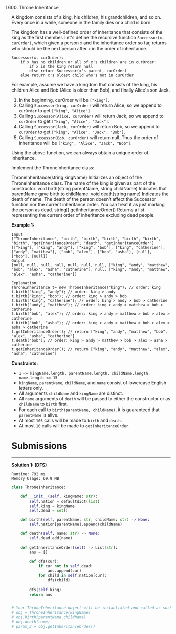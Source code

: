 1600. Throne Inheritance

A kingdom consists of a king, his children, his grandchildren, and so on. Every once in a while, someone in the family dies or a child is born.

The kingdom has a well-defined order of inheritance that consists of the king as the first member. Let's define the recursive function `Successor(x, curOrder)`, which given a person `x` and the inheritance order so far, returns who should be the next person after `x` in the order of inheritance.

```
Successor(x, curOrder):
    if x has no children or all of x's children are in curOrder:
        if x is the king return null
        else return Successor(x's parent, curOrder)
    else return x's oldest child who's not in curOrder
```

For example, assume we have a kingdom that consists of the king, his children Alice and Bob (Alice is older than Bob), and finally Alice's son Jack.

1. In the beginning, curOrder will be `["king"]`.
1. Calling `Successor(king, curOrder)` will return Alice, so we append to `curOrder` to get `["king", "Alice"]`.
1. Calling `Successor(Alice, curOrder)` will return Jack, so we append to `curOrder` to get `["king", "Alice", "Jack"]`.
1. Calling `Successor(Jack, curOrder)` will return Bob, so we append to `curOrder` to get `["king", "Alice", "Jack", "Bob"]`.
1. Calling `Successor(Bob, curOrder)` will return null. Thus the order of inheritance will be `["king", "Alice", "Jack", "Bob"]`.

Using the above function, we can always obtain a unique order of inheritance.

Implement the ThroneInheritance class:

ThroneInheritance(string kingName) Initializes an object of the ThroneInheritance class. The name of the king is given as part of the constructor.
void birth(string parentName, string childName) Indicates that parentName gave birth to childName.
void death(string name) Indicates the death of name. The death of the person doesn't affect the Successor function nor the current inheritance order. You can treat it as just marking the person as dead.
string[] getInheritanceOrder() Returns a list representing the current order of inheritance excluding dead people.
 

**Example 1:**

```
Input
["ThroneInheritance", "birth", "birth", "birth", "birth", "birth", "birth", "getInheritanceOrder", "death", "getInheritanceOrder"]
[["king"], ["king", "andy"], ["king", "bob"], ["king", "catherine"], ["andy", "matthew"], ["bob", "alex"], ["bob", "asha"], [null], ["bob"], [null]]
Output
[null, null, null, null, null, null, null, ["king", "andy", "matthew", "bob", "alex", "asha", "catherine"], null, ["king", "andy", "matthew", "alex", "asha", "catherine"]]

Explanation
ThroneInheritance t= new ThroneInheritance("king"); // order: king
t.birth("king", "andy"); // order: king > andy
t.birth("king", "bob"); // order: king > andy > bob
t.birth("king", "catherine"); // order: king > andy > bob > catherine
t.birth("andy", "matthew"); // order: king > andy > matthew > bob > catherine
t.birth("bob", "alex"); // order: king > andy > matthew > bob > alex > catherine
t.birth("bob", "asha"); // order: king > andy > matthew > bob > alex > asha > catherine
t.getInheritanceOrder(); // return ["king", "andy", "matthew", "bob", "alex", "asha", "catherine"]
t.death("bob"); // order: king > andy > matthew > bob > alex > asha > catherine
t.getInheritanceOrder(); // return ["king", "andy", "matthew", "alex", "asha", "catherine"]
```

**Constraints:**

* `1 <= kingName.length, parentName.length, childName.length, name.length <= 15`
* `kingName`, `parentName`, `childName`, and `name` consist of lowercase English letters only.
* All arguments `childName` and `kingName` are distinct.
* All `name` arguments of `death` will be passed to either the constructor or as `childName` to `birth` first.
* For each call to `birth(parentName, childName)`, it is guaranteed that `parentName` is alive.
* At most `105` calls will be made to `birth` and `death`.
* At most `10` calls will be made to `getInheritanceOrder`.

# Submissions
---
**Solution 1: (DFS)**
```
Runtime: 792 ms
Memory Usage: 69.9 MB
```
```python
class ThroneInheritance:

    def __init__(self, kingName: str):
        self.nation = defaultdict(list)
        self.king = kingName
        self.dead = set()

    def birth(self, parentName: str, childName: str) -> None:
        self.nation[parentName].append(childName)

    def death(self, name: str) -> None:
        self.dead.add(name)

    def getInheritanceOrder(self) -> List[str]:
        ans = []
        
        def dfs(cur):
            if cur not in self.dead:
                ans.append(cur)
            for child in self.nation[cur]:
                dfs(child)
        
        dfs(self.king)
        return ans


# Your ThroneInheritance object will be instantiated and called as such:
# obj = ThroneInheritance(kingName)
# obj.birth(parentName,childName)
# obj.death(name)
# param_3 = obj.getInheritanceOrder()
```